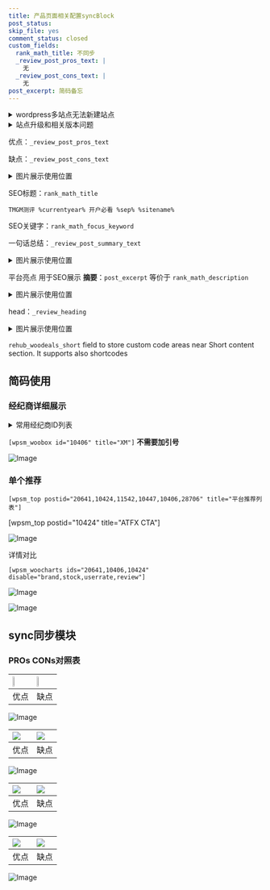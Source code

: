 ```yaml
---
title: 产品页面相关配置syncBlock
post_status: 
skip_file: yes
comment_status: closed
custom_fields:
  rank_math_title: 不同步
  _review_post_pros_text: |
    无
  _review_post_cons_text: |
    无
post_excerpt: 简码备忘
---
```

<details><summary>wordpress多站点无法新建站点</summary>

<li>和报错需要清理cookies一样的原因</li>
<li>wp-config.php里面<code>define( 'SUBDOMAIN_INSTALL', false );//子域名安装</code></li>
<li>新建子站点是用<code>define( 'SUBDOMAIN_INSTALL', true);//子域名安装</code> 完成以后，改成<code>false</code></li>
</details>

<details><summary>站点升级和相关版本问题</summary>

<p>wordpress：5.9.9
woocommerce：7.5.1
出现问题的地方：主题选项里面>><strong>Product layout >>compact style</strong></p>
<p>如何出现没有用过的字段 导致无法保存。先导出配置 然后进行修改，后面再次恢复即可。</p>
<p>出现部分字段无法显示时，需要返回默认布局后，对产品进行保存就好了。</p>
<p></p>
</details>

优点：`_review_post_pros_text`

缺点：`_review_post_cons_text`

<details><summary>图片展示使用位置</summary>

<img src="https://prod-files-secure.s3.us-west-2.amazonaws.com/39ed1227-6d7d-4570-be36-9ccd4a2c4241/f51d3d83-55d4-4bdf-9604-f37ec77ab556/Untitled.png?X-Amz-Algorithm=AWS4-HMAC-SHA256&X-Amz-Content-Sha256=UNSIGNED-PAYLOAD&X-Amz-Credential=ASIAZI2LB4664GW4HQKH%2F20250222%2Fus-west-2%2Fs3%2Faws4_request&X-Amz-Date=20250222T105521Z&X-Amz-Expires=3600&X-Amz-Security-Token=IQoJb3JpZ2luX2VjEL7%2F%2F%2F%2F%2F%2F%2F%2F%2F%2FwEaCXVzLXdlc3QtMiJIMEYCIQCRvAJKiH8fGIIQ3nNJVDeMYT5hh1w9Hwl1EmXcjtnWuQIhAKqActkJGl86%2BFGx5xbdhtwPCL6TcIiYxap%2FIhrkFu3eKogECOf%2F%2F%2F%2F%2F%2F%2F%2F%2F%2FwEQABoMNjM3NDIzMTgzODA1Igz3%2F%2Bi4Q29kTZ%2F3geMq3ANEGPQvuFeS6%2Fku7f5TSFyzR7gZugtFAgmP6Lh7jbQPxn2nDCj1VriMjxUh3tlhN9CKgn7hUVeoaIj2Wn4F75A6da%2FwoAx242g%2FSEHvoGQAJlbt1%2BjqtJqeQ5wh8PsmXphwch8TCBpJ9awBT2VBAjqC7DAP3ewTA4eI9tKPtbzHKPMVg3OJmiBkifleU7EfLZytF1XCu3gJCaL%2B7Kj6zo6syNCuG7jgAgD6bfOAvlNc6GuViLZDd2uRWjPOLwuR%2FAr%2B%2FOJmMvx%2FCco3MEWeVKdlwmpNgtpVXfrvyQX4d5xlbWeQuYW4aAE256Nrze6imADcDGuWPmki7SUjDGbzVKbYi1W1u6gY%2FLv0EENibk6KAM4ML5w65dqdynQK6rh8vELB76lh2fkOly2jD1HdLXewPQKADxzFGxXKrBU%2BRYIped%2F0LbZCXwTa9veM%2BAkEUf8dIClx%2Fl3uPo771KhnnwsExlQbdBofIQ1RY3GGFFQGx804D3FcklS6HYcyrOmKqLuT63rdqCcX8auniEjB7q2R3%2Bs9hc1jyov8Sq%2B5N1sPrI8xnkk7M4CJMpkAmxePae8K1oBJj1LmfCBSXS%2FLIZ2wNRWAVeY0CDrtZAcRoLWZW%2F%2FI9yWg7464YpHmxjDuxuW9BjqkAQJiCWtdecQUHMnp3Yp7iv9VhvSYEYyB%2BIu0H5gBcvsR1xH1BtXf%2F5VojC8M%2FVAkJIunJqrhimkrHk5mILhh0j3VY8pXQsQ7zs26H%2Fb%2FZr%2BqK5m4ZXKiEqbrytn5IizXtNT4m9aTeYwWrXGR7YlLecBBKTBV7X45uIRCcgjIxdwcHIAW9JBq%2FLxTb7%2FsRbs5nq8sCljoSuageiR90ovZsu0fUc8P&X-Amz-Signature=f391d9e3c5eacc24f6f45bb8e26b86339edec2412110adab1919ada4b0b05bb7&X-Amz-SignedHeaders=host&x-id=GetObject" alt="Image">
</details>

SEO标题：`rank_math_title`

`TMGM测评 %currentyear% 开户必看 %sep% %sitename%`

SEO关键字：`rank_math_focus_keyword`

一句话总结：`_review_post_summary_text`

<details><summary>图片展示使用位置</summary>

<img src="https://prod-files-secure.s3.us-west-2.amazonaws.com/39ed1227-6d7d-4570-be36-9ccd4a2c4241/4b96a922-296c-4f4e-8630-d1c870cbce01/Untitled.png?X-Amz-Algorithm=AWS4-HMAC-SHA256&X-Amz-Content-Sha256=UNSIGNED-PAYLOAD&X-Amz-Credential=ASIAZI2LB466VGZWW2PS%2F20250222%2Fus-west-2%2Fs3%2Faws4_request&X-Amz-Date=20250222T105521Z&X-Amz-Expires=3600&X-Amz-Security-Token=IQoJb3JpZ2luX2VjEL7%2F%2F%2F%2F%2F%2F%2F%2F%2F%2FwEaCXVzLXdlc3QtMiJHMEUCIQCP5wc4RSWAsSLbz2A6lsyhkeIfXgashgi%2BQ5vQY1FujgIgca5Y3NNWKfzQ8wANokFtmfM9A5Pta1n8xnZiyhR6I3MqiAQI5%2F%2F%2F%2F%2F%2F%2F%2F%2F%2F%2FARAAGgw2Mzc0MjMxODM4MDUiDDgkSoGHBbtNZKWc5ircA1kBXcnp4fMTeHgi%2F93eW%2Fhsgi8bUT4RUIYM%2BUe2tEDJz5Ez9w1pQyHUtsFkAdD7W3fnt1oYtnIyPihVUk1l%2BmopNLyooh8rH9wyFJrWhv9CU5vBz1Dpgfne6hUspI7fEaakmOKg5cZ%2FrAVEeBlk73HU%2FHF0FWI5dPDF5T81%2BMBKd%2BTiuSvBssPD%2FGyfFbqLTy2mLL5%2BjUA8%2BFGXmJohiVX9GtqPIW4HOtbM%2BoMYAQmAwdV8LzqxweeaHjpAsctv%2BWCiIcGKup6krgZIZkO757D86cEwVxGVT1hj77k%2FgUTMweCRlF71VTObwebYADW4RfdsCOzdPRiBIrDuoLoM2Y%2BaUbtv7fC6Taja9%2FXfKRv3iIgKDeDm9nBI4SilcPEDfVqOPytiCzLr05QeEUKiiDz3xwiArU0yvh1Pr8VWMCmEIxPgGSmIWL245m36TC6Zuov1i3%2B%2FJG%2BWy6zis8vCtYvI9lcmvw%2FPmPsdMOmCkvIJIVgkNbGFYCi1WzCg7ySBDNz8ZUHtN0aU58If7sF%2Ff%2BBLaHrnI7Iv28oDsnisuj6RUL0h3AWmjLxLLBvI9hOhH%2BEqClqFmi1nj1Fq2U52xkedZZFynaQxsTlO544MPsOu3KmzgKJ%2Fu5F97xN%2FMNXG5b0GOqUBJJ73h%2Fq1gXkGj3uuP2z5FTq68MENXMrM5ez4KbsHal%2FJZ%2Fiovp%2FhWsbZCGlCPRjsn6GmnNd05u4d2Yvr09Z%2Bhxgl5xOivUdn8%2FbMhdEgXCFGYaaRJY3xpZt1eCRDwkCBuR8MPkud%2FWB2YF%2F%2FEbBFjpbS8mmptPL%2FOdsXBJdTrI9rdUVx7gBka62BGe1JNG6bta8v5H4B3D7oJ5zZ7gQEeY2GHbKv&X-Amz-Signature=5054161402d3fbb5d46dde85e394137b673ba944a3f773fb89ae711f41c76ed1&X-Amz-SignedHeaders=host&x-id=GetObject" alt="Image">
</details>

平台亮点 用于SEO展示 **摘要**：`post_excerpt`  等价于 `rank_math_description`

<details><summary>图片展示使用位置</summary>

<img src="https://prod-files-secure.s3.us-west-2.amazonaws.com/39ed1227-6d7d-4570-be36-9ccd4a2c4241/1ee11f63-b60a-4dfe-a7a7-d58ff23b5d88/Untitled.png?X-Amz-Algorithm=AWS4-HMAC-SHA256&X-Amz-Content-Sha256=UNSIGNED-PAYLOAD&X-Amz-Credential=ASIAZI2LB466TQPJBPZU%2F20250222%2Fus-west-2%2Fs3%2Faws4_request&X-Amz-Date=20250222T105521Z&X-Amz-Expires=3600&X-Amz-Security-Token=IQoJb3JpZ2luX2VjEL7%2F%2F%2F%2F%2F%2F%2F%2F%2F%2FwEaCXVzLXdlc3QtMiJGMEQCIDMjoHh3m41BxR1S0lbVchSAwknbtJoO6SWv%2FH7lJ4ycAiBgrruTVbH0jNri2rcOeyz%2Ba3FW0aEnTtMBqoPis3YIoyqIBAjn%2F%2F%2F%2F%2F%2F%2F%2F%2F%2F8BEAAaDDYzNzQyMzE4MzgwNSIM6hwYyzocdrZaGzy%2FKtwDRi2jdrf2C%2FPSBdrw7Zikjg64N4jkqdVEysDVQAvtHDcQGMrspel329IBmrMCWfgU6iemN2T3PBfUDQfGqAl31I%2FcTKKuWLmomtOQ%2B%2FWPSAoRD%2BUpFGREuCcIOyCVWpuXdK81JHx3OGZlNqhAdZDBS2E7FNUIFVL4ObCt9TjBOIKDJm2mCNb0zJQxXthfYYK7qp%2BMFG0d2fA2%2Br%2F3DBbcxyqXdKE%2B6mnJHbFR9BKIHXYprvfs9MYZDb%2BCWdWQ8X1s%2B5lXvSEKfqgmM3JNomZJoFscltGJH2dH7X5%2B%2Fi2YX%2Bc8dEDXNEFtE9%2FpdjYkgXww6S1F9JrzGBdt7i6iQMCwwFhUpczS3SL8h3lvqwK4KTr%2FdH1PC8bkgUt6RDzE4mAV41sWygvwaXdJKtX1Q4zA%2BIvF5M33%2FakM7%2BlPiyeb3Xnn1xZ%2BY%2FHMGUnCesKX3VwD8d1gTmpXxyh7H%2FsVvRejmKVdizGXsNAjNpcVLU6PIlGpCuG9YwCV7sITlXH0DtR%2F%2Fgk3n1J9mllTdfh2KcuNxJcbm3hpYTiGBytRcMFxHXCjt%2FfagWkWj4NxJ1UBrPZkiWiYiXwRN4f4W%2FzCtG7%2BZB1uhKdKkwyI3%2FmLUyeiDU7R8eSZrRh3qucpk5Ywt8blvQY6pgF9zfTalehAeOPVc%2BsiZNmVsslyYikBWrv0tmgTDIcprr8Wa%2B1d0xfPcajBGOc8V7NyTI%2F1JjY86JGJs31ZmUmlyMtvB77BuAedit5850js%2FLesXbFlwVCsJX1CpwCXGeO6yXV7WHxu4tofXxNqRMjouhYV5wMRfIJQYEbY4yGKiNVjIhbzhcNL7qDZLCMiDmCJAgIlXTOHpTgP0OBVfl6Ryxx22MY9&X-Amz-Signature=e1e72fc1cb03777001e94aa3e21b7af75265edb93461e14ec039203ed24994b4&X-Amz-SignedHeaders=host&x-id=GetObject" alt="Image">
<img src="https://prod-files-secure.s3.us-west-2.amazonaws.com/39ed1227-6d7d-4570-be36-9ccd4a2c4241/ad4118b5-78d8-4fbe-801e-3b29b5d99c01/Untitled.png?X-Amz-Algorithm=AWS4-HMAC-SHA256&X-Amz-Content-Sha256=UNSIGNED-PAYLOAD&X-Amz-Credential=ASIAZI2LB466TQPJBPZU%2F20250222%2Fus-west-2%2Fs3%2Faws4_request&X-Amz-Date=20250222T105521Z&X-Amz-Expires=3600&X-Amz-Security-Token=IQoJb3JpZ2luX2VjEL7%2F%2F%2F%2F%2F%2F%2F%2F%2F%2FwEaCXVzLXdlc3QtMiJGMEQCIDMjoHh3m41BxR1S0lbVchSAwknbtJoO6SWv%2FH7lJ4ycAiBgrruTVbH0jNri2rcOeyz%2Ba3FW0aEnTtMBqoPis3YIoyqIBAjn%2F%2F%2F%2F%2F%2F%2F%2F%2F%2F8BEAAaDDYzNzQyMzE4MzgwNSIM6hwYyzocdrZaGzy%2FKtwDRi2jdrf2C%2FPSBdrw7Zikjg64N4jkqdVEysDVQAvtHDcQGMrspel329IBmrMCWfgU6iemN2T3PBfUDQfGqAl31I%2FcTKKuWLmomtOQ%2B%2FWPSAoRD%2BUpFGREuCcIOyCVWpuXdK81JHx3OGZlNqhAdZDBS2E7FNUIFVL4ObCt9TjBOIKDJm2mCNb0zJQxXthfYYK7qp%2BMFG0d2fA2%2Br%2F3DBbcxyqXdKE%2B6mnJHbFR9BKIHXYprvfs9MYZDb%2BCWdWQ8X1s%2B5lXvSEKfqgmM3JNomZJoFscltGJH2dH7X5%2B%2Fi2YX%2Bc8dEDXNEFtE9%2FpdjYkgXww6S1F9JrzGBdt7i6iQMCwwFhUpczS3SL8h3lvqwK4KTr%2FdH1PC8bkgUt6RDzE4mAV41sWygvwaXdJKtX1Q4zA%2BIvF5M33%2FakM7%2BlPiyeb3Xnn1xZ%2BY%2FHMGUnCesKX3VwD8d1gTmpXxyh7H%2FsVvRejmKVdizGXsNAjNpcVLU6PIlGpCuG9YwCV7sITlXH0DtR%2F%2Fgk3n1J9mllTdfh2KcuNxJcbm3hpYTiGBytRcMFxHXCjt%2FfagWkWj4NxJ1UBrPZkiWiYiXwRN4f4W%2FzCtG7%2BZB1uhKdKkwyI3%2FmLUyeiDU7R8eSZrRh3qucpk5Ywt8blvQY6pgF9zfTalehAeOPVc%2BsiZNmVsslyYikBWrv0tmgTDIcprr8Wa%2B1d0xfPcajBGOc8V7NyTI%2F1JjY86JGJs31ZmUmlyMtvB77BuAedit5850js%2FLesXbFlwVCsJX1CpwCXGeO6yXV7WHxu4tofXxNqRMjouhYV5wMRfIJQYEbY4yGKiNVjIhbzhcNL7qDZLCMiDmCJAgIlXTOHpTgP0OBVfl6Ryxx22MY9&X-Amz-Signature=74276650f1722c941fc3ec95008bde051be815d386061ca4585bec3fe9235bb7&X-Amz-SignedHeaders=host&x-id=GetObject" alt="Image">
<img src="https://prod-files-secure.s3.us-west-2.amazonaws.com/39ed1227-6d7d-4570-be36-9ccd4a2c4241/a38cf7c9-a79c-4b64-9e94-13589fe0758b/Untitled.png?X-Amz-Algorithm=AWS4-HMAC-SHA256&X-Amz-Content-Sha256=UNSIGNED-PAYLOAD&X-Amz-Credential=ASIAZI2LB466TQPJBPZU%2F20250222%2Fus-west-2%2Fs3%2Faws4_request&X-Amz-Date=20250222T105522Z&X-Amz-Expires=3600&X-Amz-Security-Token=IQoJb3JpZ2luX2VjEL7%2F%2F%2F%2F%2F%2F%2F%2F%2F%2FwEaCXVzLXdlc3QtMiJGMEQCIDMjoHh3m41BxR1S0lbVchSAwknbtJoO6SWv%2FH7lJ4ycAiBgrruTVbH0jNri2rcOeyz%2Ba3FW0aEnTtMBqoPis3YIoyqIBAjn%2F%2F%2F%2F%2F%2F%2F%2F%2F%2F8BEAAaDDYzNzQyMzE4MzgwNSIM6hwYyzocdrZaGzy%2FKtwDRi2jdrf2C%2FPSBdrw7Zikjg64N4jkqdVEysDVQAvtHDcQGMrspel329IBmrMCWfgU6iemN2T3PBfUDQfGqAl31I%2FcTKKuWLmomtOQ%2B%2FWPSAoRD%2BUpFGREuCcIOyCVWpuXdK81JHx3OGZlNqhAdZDBS2E7FNUIFVL4ObCt9TjBOIKDJm2mCNb0zJQxXthfYYK7qp%2BMFG0d2fA2%2Br%2F3DBbcxyqXdKE%2B6mnJHbFR9BKIHXYprvfs9MYZDb%2BCWdWQ8X1s%2B5lXvSEKfqgmM3JNomZJoFscltGJH2dH7X5%2B%2Fi2YX%2Bc8dEDXNEFtE9%2FpdjYkgXww6S1F9JrzGBdt7i6iQMCwwFhUpczS3SL8h3lvqwK4KTr%2FdH1PC8bkgUt6RDzE4mAV41sWygvwaXdJKtX1Q4zA%2BIvF5M33%2FakM7%2BlPiyeb3Xnn1xZ%2BY%2FHMGUnCesKX3VwD8d1gTmpXxyh7H%2FsVvRejmKVdizGXsNAjNpcVLU6PIlGpCuG9YwCV7sITlXH0DtR%2F%2Fgk3n1J9mllTdfh2KcuNxJcbm3hpYTiGBytRcMFxHXCjt%2FfagWkWj4NxJ1UBrPZkiWiYiXwRN4f4W%2FzCtG7%2BZB1uhKdKkwyI3%2FmLUyeiDU7R8eSZrRh3qucpk5Ywt8blvQY6pgF9zfTalehAeOPVc%2BsiZNmVsslyYikBWrv0tmgTDIcprr8Wa%2B1d0xfPcajBGOc8V7NyTI%2F1JjY86JGJs31ZmUmlyMtvB77BuAedit5850js%2FLesXbFlwVCsJX1CpwCXGeO6yXV7WHxu4tofXxNqRMjouhYV5wMRfIJQYEbY4yGKiNVjIhbzhcNL7qDZLCMiDmCJAgIlXTOHpTgP0OBVfl6Ryxx22MY9&X-Amz-Signature=a7a2e5df2e8cf0865fe6b688cd014f5394ba4cbf84b3ae2600f55b98b8ae20de&X-Amz-SignedHeaders=host&x-id=GetObject" alt="Image">
<img src="https://prod-files-secure.s3.us-west-2.amazonaws.com/39ed1227-6d7d-4570-be36-9ccd4a2c4241/7da6fc1e-d2ac-42ae-8c75-cb5749aa18f6/Untitled.png?X-Amz-Algorithm=AWS4-HMAC-SHA256&X-Amz-Content-Sha256=UNSIGNED-PAYLOAD&X-Amz-Credential=ASIAZI2LB466TQPJBPZU%2F20250222%2Fus-west-2%2Fs3%2Faws4_request&X-Amz-Date=20250222T105522Z&X-Amz-Expires=3600&X-Amz-Security-Token=IQoJb3JpZ2luX2VjEL7%2F%2F%2F%2F%2F%2F%2F%2F%2F%2FwEaCXVzLXdlc3QtMiJGMEQCIDMjoHh3m41BxR1S0lbVchSAwknbtJoO6SWv%2FH7lJ4ycAiBgrruTVbH0jNri2rcOeyz%2Ba3FW0aEnTtMBqoPis3YIoyqIBAjn%2F%2F%2F%2F%2F%2F%2F%2F%2F%2F8BEAAaDDYzNzQyMzE4MzgwNSIM6hwYyzocdrZaGzy%2FKtwDRi2jdrf2C%2FPSBdrw7Zikjg64N4jkqdVEysDVQAvtHDcQGMrspel329IBmrMCWfgU6iemN2T3PBfUDQfGqAl31I%2FcTKKuWLmomtOQ%2B%2FWPSAoRD%2BUpFGREuCcIOyCVWpuXdK81JHx3OGZlNqhAdZDBS2E7FNUIFVL4ObCt9TjBOIKDJm2mCNb0zJQxXthfYYK7qp%2BMFG0d2fA2%2Br%2F3DBbcxyqXdKE%2B6mnJHbFR9BKIHXYprvfs9MYZDb%2BCWdWQ8X1s%2B5lXvSEKfqgmM3JNomZJoFscltGJH2dH7X5%2B%2Fi2YX%2Bc8dEDXNEFtE9%2FpdjYkgXww6S1F9JrzGBdt7i6iQMCwwFhUpczS3SL8h3lvqwK4KTr%2FdH1PC8bkgUt6RDzE4mAV41sWygvwaXdJKtX1Q4zA%2BIvF5M33%2FakM7%2BlPiyeb3Xnn1xZ%2BY%2FHMGUnCesKX3VwD8d1gTmpXxyh7H%2FsVvRejmKVdizGXsNAjNpcVLU6PIlGpCuG9YwCV7sITlXH0DtR%2F%2Fgk3n1J9mllTdfh2KcuNxJcbm3hpYTiGBytRcMFxHXCjt%2FfagWkWj4NxJ1UBrPZkiWiYiXwRN4f4W%2FzCtG7%2BZB1uhKdKkwyI3%2FmLUyeiDU7R8eSZrRh3qucpk5Ywt8blvQY6pgF9zfTalehAeOPVc%2BsiZNmVsslyYikBWrv0tmgTDIcprr8Wa%2B1d0xfPcajBGOc8V7NyTI%2F1JjY86JGJs31ZmUmlyMtvB77BuAedit5850js%2FLesXbFlwVCsJX1CpwCXGeO6yXV7WHxu4tofXxNqRMjouhYV5wMRfIJQYEbY4yGKiNVjIhbzhcNL7qDZLCMiDmCJAgIlXTOHpTgP0OBVfl6Ryxx22MY9&X-Amz-Signature=35343849fc0a0aab1a21988186d56705f367772aea18e8b29cea01bca919cdb7&X-Amz-SignedHeaders=host&x-id=GetObject" alt="Image">
<img src="https://prod-files-secure.s3.us-west-2.amazonaws.com/39ed1227-6d7d-4570-be36-9ccd4a2c4241/7e97f40a-eaee-47f5-b2f9-475f96808fa7/Untitled.png?X-Amz-Algorithm=AWS4-HMAC-SHA256&X-Amz-Content-Sha256=UNSIGNED-PAYLOAD&X-Amz-Credential=ASIAZI2LB466TQPJBPZU%2F20250222%2Fus-west-2%2Fs3%2Faws4_request&X-Amz-Date=20250222T105522Z&X-Amz-Expires=3600&X-Amz-Security-Token=IQoJb3JpZ2luX2VjEL7%2F%2F%2F%2F%2F%2F%2F%2F%2F%2FwEaCXVzLXdlc3QtMiJGMEQCIDMjoHh3m41BxR1S0lbVchSAwknbtJoO6SWv%2FH7lJ4ycAiBgrruTVbH0jNri2rcOeyz%2Ba3FW0aEnTtMBqoPis3YIoyqIBAjn%2F%2F%2F%2F%2F%2F%2F%2F%2F%2F8BEAAaDDYzNzQyMzE4MzgwNSIM6hwYyzocdrZaGzy%2FKtwDRi2jdrf2C%2FPSBdrw7Zikjg64N4jkqdVEysDVQAvtHDcQGMrspel329IBmrMCWfgU6iemN2T3PBfUDQfGqAl31I%2FcTKKuWLmomtOQ%2B%2FWPSAoRD%2BUpFGREuCcIOyCVWpuXdK81JHx3OGZlNqhAdZDBS2E7FNUIFVL4ObCt9TjBOIKDJm2mCNb0zJQxXthfYYK7qp%2BMFG0d2fA2%2Br%2F3DBbcxyqXdKE%2B6mnJHbFR9BKIHXYprvfs9MYZDb%2BCWdWQ8X1s%2B5lXvSEKfqgmM3JNomZJoFscltGJH2dH7X5%2B%2Fi2YX%2Bc8dEDXNEFtE9%2FpdjYkgXww6S1F9JrzGBdt7i6iQMCwwFhUpczS3SL8h3lvqwK4KTr%2FdH1PC8bkgUt6RDzE4mAV41sWygvwaXdJKtX1Q4zA%2BIvF5M33%2FakM7%2BlPiyeb3Xnn1xZ%2BY%2FHMGUnCesKX3VwD8d1gTmpXxyh7H%2FsVvRejmKVdizGXsNAjNpcVLU6PIlGpCuG9YwCV7sITlXH0DtR%2F%2Fgk3n1J9mllTdfh2KcuNxJcbm3hpYTiGBytRcMFxHXCjt%2FfagWkWj4NxJ1UBrPZkiWiYiXwRN4f4W%2FzCtG7%2BZB1uhKdKkwyI3%2FmLUyeiDU7R8eSZrRh3qucpk5Ywt8blvQY6pgF9zfTalehAeOPVc%2BsiZNmVsslyYikBWrv0tmgTDIcprr8Wa%2B1d0xfPcajBGOc8V7NyTI%2F1JjY86JGJs31ZmUmlyMtvB77BuAedit5850js%2FLesXbFlwVCsJX1CpwCXGeO6yXV7WHxu4tofXxNqRMjouhYV5wMRfIJQYEbY4yGKiNVjIhbzhcNL7qDZLCMiDmCJAgIlXTOHpTgP0OBVfl6Ryxx22MY9&X-Amz-Signature=4a75bac0dd0673476fcc1857ff99042f10175baf9c4d252729eafcff1315e08a&X-Amz-SignedHeaders=host&x-id=GetObject" alt="Image">
</details>

head：`_review_heading`

<details><summary>图片展示使用位置</summary>

<img src="https://prod-files-secure.s3.us-west-2.amazonaws.com/39ed1227-6d7d-4570-be36-9ccd4a2c4241/3a4650ad-9887-415c-889a-edd51fa54f27/Untitled.png?X-Amz-Algorithm=AWS4-HMAC-SHA256&X-Amz-Content-Sha256=UNSIGNED-PAYLOAD&X-Amz-Credential=ASIAZI2LB4665EJ2BRG5%2F20250222%2Fus-west-2%2Fs3%2Faws4_request&X-Amz-Date=20250222T105522Z&X-Amz-Expires=3600&X-Amz-Security-Token=IQoJb3JpZ2luX2VjEL7%2F%2F%2F%2F%2F%2F%2F%2F%2F%2FwEaCXVzLXdlc3QtMiJIMEYCIQDu4WTkVn%2FBUMopd9vDCwexsruSSdQ8Pj6QZjYPg%2BwAmgIhALXReRswNEYRnelzhwVGdhIapmkiduL0jWVfjZvAtKAaKogECOf%2F%2F%2F%2F%2F%2F%2F%2F%2F%2FwEQABoMNjM3NDIzMTgzODA1IgxPvhRvF6o9UsZh8Fwq3APNZ6e4gScfKWzaFPOFuLrEf1IQDNALRaQJrLZ0AtYSIKZ%2F7AcLItoaXD9TVLaTQFfFt%2FRFFoF8t3trClT2HdX0KAzD0%2BSZwTK0gFE3%2FnFZS0FMqHST%2BzsQKxV4Pz44PMAYM4y5mSxi7WT3pO9g1LDzvtya3T1T4VHO%2Fgk6n3P%2FGH5pquJWlO1f1KQuoVqMPMo%2BEmZctmP4%2B0bQnbS5n674PbAK05k%2FSl2lwHmGhPpyTw4C5u%2FAVAZHma6OWgB%2FQ%2B0vYQ%2BvHLeYJVXjvjLNDOxkb%2FERooGbRrNwa5k2s3Cg8OG1PsDLjJwNLaioGUJm76JGis7AFJPyL36ByLrg3y%2Bm9I2s4ro8HmXbo8pIJPGPC1bYlSpe5kqMIuRX8EfHfblDIHyrQmPFlDGM9dJlgMKt4ibTVmqV5v4FuzW3wCsCSwKxPH4Y4xwScyWfBEjqNAEz7inN2xXacobDFJDhFQSm5XEuhuF5lFN%2B%2FgUETV%2BCXnHiFFrdaDn7fHmCMplpwmUaaKhCCwAeQ5bxfECz7aqI74fI2xlATnhR9wwkIkPq3sL7K%2Ft9U3DnmnQjVrVzSCB4Ne6T2DfxU5ng99iw6x%2BT8Tn2ubltsTJWv9ZAQOUDVFNgpm%2BHpcWR6kQI9zCGxuW9BjqkAXGnlUXpsg9Fo1Ep9L34gCJllsI%2FvTcn1nDGz35LV3lXg7g%2FcUGP6RNuTMtB28Sz3azyTVrgcEpRS15XpLl9jm4EtGhr8BvTjsonp6kxibjElVaFw6P4%2Bn6GbO8gPVpMIPGbBXBYj8Ke6uNJjio298t920SVcAF2d9nrI9VQCPwCjMnQzjmqqA3ROn6Amt1q134l5Vs0xzXpeA09rd5zS6K8CSgC&X-Amz-Signature=9091afce435996fb7d880811730bf39411c21103175f24b399bc134054f169a9&X-Amz-SignedHeaders=host&x-id=GetObject" alt="Image">
</details>

`rehub_woodeals_short`	field to store custom code areas near Short content section. It supports also shortcodes



## 简码使用

### 经纪商详细展示

<details><summary>常用经纪商ID列表</summary>

<pre><code class="php">嘉盛 ===> 20641  [wpsm_woobox id="20641" title="嘉盛"]
易信easymarkets ===> 11542  [wpsm_woobox id="11542" title="易信easymarkets"]
ATFX外汇 ===> 10424  [wpsm_woobox id="10424" title="ATFX"]
XM ===> 10406  [wpsm_woobox id="10406" title="XM"]
TMGM ===> 29622  [wpsm_woobox id="29622" title="TMGM"]
HYCM ===> 10447  [wpsm_woobox id="10447" title="HYCM"]
fpmarkets澳福外汇 ===> 20639  [wpsm_woobox id="20639" title="fpmarkets澳福外汇"]</code></pre>
</details>

`[wpsm_woobox id="10406" title="XM"]` **不需要加引号**

![Image](https://prod-files-secure.s3.us-west-2.amazonaws.com/39ed1227-6d7d-4570-be36-9ccd4a2c4241/4f898f9d-0fa7-4e43-acd3-ac6bc7be575a/Untitled.png?X-Amz-Algorithm=AWS4-HMAC-SHA256&X-Amz-Content-Sha256=UNSIGNED-PAYLOAD&X-Amz-Credential=ASIAZI2LB46622DDSPXA%2F20250222%2Fus-west-2%2Fs3%2Faws4_request&X-Amz-Date=20250222T105518Z&X-Amz-Expires=3600&X-Amz-Security-Token=IQoJb3JpZ2luX2VjEL7%2F%2F%2F%2F%2F%2F%2F%2F%2F%2FwEaCXVzLXdlc3QtMiJHMEUCIQDOTF6dhN5jV3%2FWGSGkc05PYtfazXTN83HqkGctMek3rAIgSBEXlRCUdHRoI1R7%2BLFLYFEDfvTarwfrJoNp9NMtPk8qiAQI5%2F%2F%2F%2F%2F%2F%2F%2F%2F%2F%2FARAAGgw2Mzc0MjMxODM4MDUiDN81Dll8eFuCqHOXwCrcA8lUGZbCkyzwyDNpbJnviooAYAyD0Zz37VnVlMJluXkfvhwVpR7ZH%2FcVgIUY8ZUZzECdcj0vck40pZytpN5Zk5t2Ab5Mmib8qlkc8i8YDUT7oOer5wm2FExM2bpf9%2BJMMOadck3lc2BpbMpLNc7KPA2j8EsYVstW0TPCD4nobFctkutqRZY%2FhAlY9fixYKuXWBDhA%2BviNPcVsP1YJv%2BO8RBcBA1YOkzOIqwOPkPKTxTimPD5C0kT6mBm6EsLBy%2BV54Rc7uB0J29rNR3PrSaGJvUT1zjAHLCKSZZgtC0aR72xpjUoiXO9JPn17gQ3HAKAB%2BbEc%2FxUvUELhbzUIRZJqBhFdXKglaEiBivwsi8ROcxT31KEVFhotnVoVcVX6h%2Bu8N61IO2FApQ0I%2FB%2BJLwvI1n0bf88tPxq6LvB8tQqd09Cw1Hrbbd0weWegzmMPiBsJIupB%2FO5BC7qxFKpIR1heine5DuOo4jNIJc2BnuyCVpNCneYu%2FpJQr1mCWHNQlR3jVtn55047kefAHaSbQdVFGnvb0W2LOBzvQa7UMEREJ9A3R%2BvNfgrP9YKL00obmQU8VjVB88ryzmC9BQaU%2Fp%2FeMdtkYkjxKdLiKSD8Gsl9auww%2B83fIemdLZnZe4gMKPG5b0GOqUBLF5AahrBwtsdFfUv0h4hYIXfqRHMdoCTxsD2ilmi6BB9TgRTMDR3xwj3QUC5TmUi%2FSpxd0jQ1fPOzGceV%2BuMg9QxFiwv3niOLNwK8cao2skyBilDrfA0e9oup4jYLmwvto4CRR2igYhU9z%2Bh8IRUu6KDm96D7E4T56xk5JDEzAsuZI7RQ1GJAHRu7PmUDQ43NMsIP%2Bub0NuQgzYom86Q%2BrYh8f35&X-Amz-Signature=c8712c8c16239de0a40fc57451f76849e8f2048f848ffe4e31c309682c759c79&X-Amz-SignedHeaders=host&x-id=GetObject)

### 单个推荐
`[wpsm_top postid="20641,10424,11542,10447,10406,28706" title="平台推荐列表"]`

[wpsm_top postid="10424" title="ATFX CTA"]

![Image](https://prod-files-secure.s3.us-west-2.amazonaws.com/39ed1227-6d7d-4570-be36-9ccd4a2c4241/5ac620dc-51a8-48b6-b55d-91f47299193c/Untitled.png?X-Amz-Algorithm=AWS4-HMAC-SHA256&X-Amz-Content-Sha256=UNSIGNED-PAYLOAD&X-Amz-Credential=ASIAZI2LB46622DDSPXA%2F20250222%2Fus-west-2%2Fs3%2Faws4_request&X-Amz-Date=20250222T105518Z&X-Amz-Expires=3600&X-Amz-Security-Token=IQoJb3JpZ2luX2VjEL7%2F%2F%2F%2F%2F%2F%2F%2F%2F%2FwEaCXVzLXdlc3QtMiJHMEUCIQDOTF6dhN5jV3%2FWGSGkc05PYtfazXTN83HqkGctMek3rAIgSBEXlRCUdHRoI1R7%2BLFLYFEDfvTarwfrJoNp9NMtPk8qiAQI5%2F%2F%2F%2F%2F%2F%2F%2F%2F%2F%2FARAAGgw2Mzc0MjMxODM4MDUiDN81Dll8eFuCqHOXwCrcA8lUGZbCkyzwyDNpbJnviooAYAyD0Zz37VnVlMJluXkfvhwVpR7ZH%2FcVgIUY8ZUZzECdcj0vck40pZytpN5Zk5t2Ab5Mmib8qlkc8i8YDUT7oOer5wm2FExM2bpf9%2BJMMOadck3lc2BpbMpLNc7KPA2j8EsYVstW0TPCD4nobFctkutqRZY%2FhAlY9fixYKuXWBDhA%2BviNPcVsP1YJv%2BO8RBcBA1YOkzOIqwOPkPKTxTimPD5C0kT6mBm6EsLBy%2BV54Rc7uB0J29rNR3PrSaGJvUT1zjAHLCKSZZgtC0aR72xpjUoiXO9JPn17gQ3HAKAB%2BbEc%2FxUvUELhbzUIRZJqBhFdXKglaEiBivwsi8ROcxT31KEVFhotnVoVcVX6h%2Bu8N61IO2FApQ0I%2FB%2BJLwvI1n0bf88tPxq6LvB8tQqd09Cw1Hrbbd0weWegzmMPiBsJIupB%2FO5BC7qxFKpIR1heine5DuOo4jNIJc2BnuyCVpNCneYu%2FpJQr1mCWHNQlR3jVtn55047kefAHaSbQdVFGnvb0W2LOBzvQa7UMEREJ9A3R%2BvNfgrP9YKL00obmQU8VjVB88ryzmC9BQaU%2Fp%2FeMdtkYkjxKdLiKSD8Gsl9auww%2B83fIemdLZnZe4gMKPG5b0GOqUBLF5AahrBwtsdFfUv0h4hYIXfqRHMdoCTxsD2ilmi6BB9TgRTMDR3xwj3QUC5TmUi%2FSpxd0jQ1fPOzGceV%2BuMg9QxFiwv3niOLNwK8cao2skyBilDrfA0e9oup4jYLmwvto4CRR2igYhU9z%2Bh8IRUu6KDm96D7E4T56xk5JDEzAsuZI7RQ1GJAHRu7PmUDQ43NMsIP%2Bub0NuQgzYom86Q%2BrYh8f35&X-Amz-Signature=a26869f46518942194cb652a6af43600c44f2f3e1da7e604934213be22a286e1&X-Amz-SignedHeaders=host&x-id=GetObject)

详情对比

`[wpsm_woocharts ids="20641,10406,10424" disable="brand,stock,userrate,review"]`

![Image](https://prod-files-secure.s3.us-west-2.amazonaws.com/39ed1227-6d7d-4570-be36-9ccd4a2c4241/bf3ba45f-b9f3-4295-8aef-b4a495fd25f4/Untitled.png?X-Amz-Algorithm=AWS4-HMAC-SHA256&X-Amz-Content-Sha256=UNSIGNED-PAYLOAD&X-Amz-Credential=ASIAZI2LB46622DDSPXA%2F20250222%2Fus-west-2%2Fs3%2Faws4_request&X-Amz-Date=20250222T105518Z&X-Amz-Expires=3600&X-Amz-Security-Token=IQoJb3JpZ2luX2VjEL7%2F%2F%2F%2F%2F%2F%2F%2F%2F%2FwEaCXVzLXdlc3QtMiJHMEUCIQDOTF6dhN5jV3%2FWGSGkc05PYtfazXTN83HqkGctMek3rAIgSBEXlRCUdHRoI1R7%2BLFLYFEDfvTarwfrJoNp9NMtPk8qiAQI5%2F%2F%2F%2F%2F%2F%2F%2F%2F%2F%2FARAAGgw2Mzc0MjMxODM4MDUiDN81Dll8eFuCqHOXwCrcA8lUGZbCkyzwyDNpbJnviooAYAyD0Zz37VnVlMJluXkfvhwVpR7ZH%2FcVgIUY8ZUZzECdcj0vck40pZytpN5Zk5t2Ab5Mmib8qlkc8i8YDUT7oOer5wm2FExM2bpf9%2BJMMOadck3lc2BpbMpLNc7KPA2j8EsYVstW0TPCD4nobFctkutqRZY%2FhAlY9fixYKuXWBDhA%2BviNPcVsP1YJv%2BO8RBcBA1YOkzOIqwOPkPKTxTimPD5C0kT6mBm6EsLBy%2BV54Rc7uB0J29rNR3PrSaGJvUT1zjAHLCKSZZgtC0aR72xpjUoiXO9JPn17gQ3HAKAB%2BbEc%2FxUvUELhbzUIRZJqBhFdXKglaEiBivwsi8ROcxT31KEVFhotnVoVcVX6h%2Bu8N61IO2FApQ0I%2FB%2BJLwvI1n0bf88tPxq6LvB8tQqd09Cw1Hrbbd0weWegzmMPiBsJIupB%2FO5BC7qxFKpIR1heine5DuOo4jNIJc2BnuyCVpNCneYu%2FpJQr1mCWHNQlR3jVtn55047kefAHaSbQdVFGnvb0W2LOBzvQa7UMEREJ9A3R%2BvNfgrP9YKL00obmQU8VjVB88ryzmC9BQaU%2Fp%2FeMdtkYkjxKdLiKSD8Gsl9auww%2B83fIemdLZnZe4gMKPG5b0GOqUBLF5AahrBwtsdFfUv0h4hYIXfqRHMdoCTxsD2ilmi6BB9TgRTMDR3xwj3QUC5TmUi%2FSpxd0jQ1fPOzGceV%2BuMg9QxFiwv3niOLNwK8cao2skyBilDrfA0e9oup4jYLmwvto4CRR2igYhU9z%2Bh8IRUu6KDm96D7E4T56xk5JDEzAsuZI7RQ1GJAHRu7PmUDQ43NMsIP%2Bub0NuQgzYom86Q%2BrYh8f35&X-Amz-Signature=b1030dc74285010df626215d4c952c7dc5d59e07ba771df86a3f957cf79e2a3c&X-Amz-SignedHeaders=host&x-id=GetObject)

![Image](https://prod-files-secure.s3.us-west-2.amazonaws.com/39ed1227-6d7d-4570-be36-9ccd4a2c4241/30bc56ef-f383-4b48-9768-2ebc9e436ec0/Untitled.png?X-Amz-Algorithm=AWS4-HMAC-SHA256&X-Amz-Content-Sha256=UNSIGNED-PAYLOAD&X-Amz-Credential=ASIAZI2LB46622DDSPXA%2F20250222%2Fus-west-2%2Fs3%2Faws4_request&X-Amz-Date=20250222T105518Z&X-Amz-Expires=3600&X-Amz-Security-Token=IQoJb3JpZ2luX2VjEL7%2F%2F%2F%2F%2F%2F%2F%2F%2F%2FwEaCXVzLXdlc3QtMiJHMEUCIQDOTF6dhN5jV3%2FWGSGkc05PYtfazXTN83HqkGctMek3rAIgSBEXlRCUdHRoI1R7%2BLFLYFEDfvTarwfrJoNp9NMtPk8qiAQI5%2F%2F%2F%2F%2F%2F%2F%2F%2F%2F%2FARAAGgw2Mzc0MjMxODM4MDUiDN81Dll8eFuCqHOXwCrcA8lUGZbCkyzwyDNpbJnviooAYAyD0Zz37VnVlMJluXkfvhwVpR7ZH%2FcVgIUY8ZUZzECdcj0vck40pZytpN5Zk5t2Ab5Mmib8qlkc8i8YDUT7oOer5wm2FExM2bpf9%2BJMMOadck3lc2BpbMpLNc7KPA2j8EsYVstW0TPCD4nobFctkutqRZY%2FhAlY9fixYKuXWBDhA%2BviNPcVsP1YJv%2BO8RBcBA1YOkzOIqwOPkPKTxTimPD5C0kT6mBm6EsLBy%2BV54Rc7uB0J29rNR3PrSaGJvUT1zjAHLCKSZZgtC0aR72xpjUoiXO9JPn17gQ3HAKAB%2BbEc%2FxUvUELhbzUIRZJqBhFdXKglaEiBivwsi8ROcxT31KEVFhotnVoVcVX6h%2Bu8N61IO2FApQ0I%2FB%2BJLwvI1n0bf88tPxq6LvB8tQqd09Cw1Hrbbd0weWegzmMPiBsJIupB%2FO5BC7qxFKpIR1heine5DuOo4jNIJc2BnuyCVpNCneYu%2FpJQr1mCWHNQlR3jVtn55047kefAHaSbQdVFGnvb0W2LOBzvQa7UMEREJ9A3R%2BvNfgrP9YKL00obmQU8VjVB88ryzmC9BQaU%2Fp%2FeMdtkYkjxKdLiKSD8Gsl9auww%2B83fIemdLZnZe4gMKPG5b0GOqUBLF5AahrBwtsdFfUv0h4hYIXfqRHMdoCTxsD2ilmi6BB9TgRTMDR3xwj3QUC5TmUi%2FSpxd0jQ1fPOzGceV%2BuMg9QxFiwv3niOLNwK8cao2skyBilDrfA0e9oup4jYLmwvto4CRR2igYhU9z%2Bh8IRUu6KDm96D7E4T56xk5JDEzAsuZI7RQ1GJAHRu7PmUDQ43NMsIP%2Bub0NuQgzYom86Q%2BrYh8f35&X-Amz-Signature=6d93a40612d97db77b83ddb782940351226e19b940ecebefa51d5c308c960eba&X-Amz-SignedHeaders=host&x-id=GetObject)

## sync同步模块

### PROs CONs对照表

| <img src="https://cdn.ifttt.fun/gh/jarlin8/OSS@main/icons/customize/pros.svg" height="auto" width="37.3%"> | <img src="https://cdn.ifttt.fun/gh/jarlin8/OSS@main/icons/customize/cons.svg" height="auto" width="28.8%"> |
| :--- | :--- |
| 优点 | 缺点 |

![Image](https://prod-files-secure.s3.us-west-2.amazonaws.com/39ed1227-6d7d-4570-be36-9ccd4a2c4241/8742b755-dfb5-4004-9a5f-d6e561664bd8/Untitled.png?X-Amz-Algorithm=AWS4-HMAC-SHA256&X-Amz-Content-Sha256=UNSIGNED-PAYLOAD&X-Amz-Credential=ASIAZI2LB46622DDSPXA%2F20250222%2Fus-west-2%2Fs3%2Faws4_request&X-Amz-Date=20250222T105518Z&X-Amz-Expires=3600&X-Amz-Security-Token=IQoJb3JpZ2luX2VjEL7%2F%2F%2F%2F%2F%2F%2F%2F%2F%2FwEaCXVzLXdlc3QtMiJHMEUCIQDOTF6dhN5jV3%2FWGSGkc05PYtfazXTN83HqkGctMek3rAIgSBEXlRCUdHRoI1R7%2BLFLYFEDfvTarwfrJoNp9NMtPk8qiAQI5%2F%2F%2F%2F%2F%2F%2F%2F%2F%2F%2FARAAGgw2Mzc0MjMxODM4MDUiDN81Dll8eFuCqHOXwCrcA8lUGZbCkyzwyDNpbJnviooAYAyD0Zz37VnVlMJluXkfvhwVpR7ZH%2FcVgIUY8ZUZzECdcj0vck40pZytpN5Zk5t2Ab5Mmib8qlkc8i8YDUT7oOer5wm2FExM2bpf9%2BJMMOadck3lc2BpbMpLNc7KPA2j8EsYVstW0TPCD4nobFctkutqRZY%2FhAlY9fixYKuXWBDhA%2BviNPcVsP1YJv%2BO8RBcBA1YOkzOIqwOPkPKTxTimPD5C0kT6mBm6EsLBy%2BV54Rc7uB0J29rNR3PrSaGJvUT1zjAHLCKSZZgtC0aR72xpjUoiXO9JPn17gQ3HAKAB%2BbEc%2FxUvUELhbzUIRZJqBhFdXKglaEiBivwsi8ROcxT31KEVFhotnVoVcVX6h%2Bu8N61IO2FApQ0I%2FB%2BJLwvI1n0bf88tPxq6LvB8tQqd09Cw1Hrbbd0weWegzmMPiBsJIupB%2FO5BC7qxFKpIR1heine5DuOo4jNIJc2BnuyCVpNCneYu%2FpJQr1mCWHNQlR3jVtn55047kefAHaSbQdVFGnvb0W2LOBzvQa7UMEREJ9A3R%2BvNfgrP9YKL00obmQU8VjVB88ryzmC9BQaU%2Fp%2FeMdtkYkjxKdLiKSD8Gsl9auww%2B83fIemdLZnZe4gMKPG5b0GOqUBLF5AahrBwtsdFfUv0h4hYIXfqRHMdoCTxsD2ilmi6BB9TgRTMDR3xwj3QUC5TmUi%2FSpxd0jQ1fPOzGceV%2BuMg9QxFiwv3niOLNwK8cao2skyBilDrfA0e9oup4jYLmwvto4CRR2igYhU9z%2Bh8IRUu6KDm96D7E4T56xk5JDEzAsuZI7RQ1GJAHRu7PmUDQ43NMsIP%2Bub0NuQgzYom86Q%2BrYh8f35&X-Amz-Signature=fce4904be3950e7eb84f3b9ca3646de15b8e0b09e2ac0cd1e4f4223e4c9dea07&X-Amz-SignedHeaders=host&x-id=GetObject)

| <img src="https://cdn.ifttt.fun/gh/jarlin8/OSS@main/icons/customize/pros1.svg" height="auto"> | <img src="https://cdn.ifttt.fun/gh/jarlin8/OSS@main/icons/customize/cons1.svg" height="auto"> |
| :--- | :--- |
| 优点 | 缺点 |

![Image](https://prod-files-secure.s3.us-west-2.amazonaws.com/39ed1227-6d7d-4570-be36-9ccd4a2c4241/806358f8-c9c4-4e17-bb35-c6c76a5397a5/Untitled.png?X-Amz-Algorithm=AWS4-HMAC-SHA256&X-Amz-Content-Sha256=UNSIGNED-PAYLOAD&X-Amz-Credential=ASIAZI2LB46622DDSPXA%2F20250222%2Fus-west-2%2Fs3%2Faws4_request&X-Amz-Date=20250222T105517Z&X-Amz-Expires=3600&X-Amz-Security-Token=IQoJb3JpZ2luX2VjEL7%2F%2F%2F%2F%2F%2F%2F%2F%2F%2FwEaCXVzLXdlc3QtMiJHMEUCIQDOTF6dhN5jV3%2FWGSGkc05PYtfazXTN83HqkGctMek3rAIgSBEXlRCUdHRoI1R7%2BLFLYFEDfvTarwfrJoNp9NMtPk8qiAQI5%2F%2F%2F%2F%2F%2F%2F%2F%2F%2F%2FARAAGgw2Mzc0MjMxODM4MDUiDN81Dll8eFuCqHOXwCrcA8lUGZbCkyzwyDNpbJnviooAYAyD0Zz37VnVlMJluXkfvhwVpR7ZH%2FcVgIUY8ZUZzECdcj0vck40pZytpN5Zk5t2Ab5Mmib8qlkc8i8YDUT7oOer5wm2FExM2bpf9%2BJMMOadck3lc2BpbMpLNc7KPA2j8EsYVstW0TPCD4nobFctkutqRZY%2FhAlY9fixYKuXWBDhA%2BviNPcVsP1YJv%2BO8RBcBA1YOkzOIqwOPkPKTxTimPD5C0kT6mBm6EsLBy%2BV54Rc7uB0J29rNR3PrSaGJvUT1zjAHLCKSZZgtC0aR72xpjUoiXO9JPn17gQ3HAKAB%2BbEc%2FxUvUELhbzUIRZJqBhFdXKglaEiBivwsi8ROcxT31KEVFhotnVoVcVX6h%2Bu8N61IO2FApQ0I%2FB%2BJLwvI1n0bf88tPxq6LvB8tQqd09Cw1Hrbbd0weWegzmMPiBsJIupB%2FO5BC7qxFKpIR1heine5DuOo4jNIJc2BnuyCVpNCneYu%2FpJQr1mCWHNQlR3jVtn55047kefAHaSbQdVFGnvb0W2LOBzvQa7UMEREJ9A3R%2BvNfgrP9YKL00obmQU8VjVB88ryzmC9BQaU%2Fp%2FeMdtkYkjxKdLiKSD8Gsl9auww%2B83fIemdLZnZe4gMKPG5b0GOqUBLF5AahrBwtsdFfUv0h4hYIXfqRHMdoCTxsD2ilmi6BB9TgRTMDR3xwj3QUC5TmUi%2FSpxd0jQ1fPOzGceV%2BuMg9QxFiwv3niOLNwK8cao2skyBilDrfA0e9oup4jYLmwvto4CRR2igYhU9z%2Bh8IRUu6KDm96D7E4T56xk5JDEzAsuZI7RQ1GJAHRu7PmUDQ43NMsIP%2Bub0NuQgzYom86Q%2BrYh8f35&X-Amz-Signature=52d6b10d281d791c85fc878b3477a36235faf49f0ab0044b137568abf6c48e69&X-Amz-SignedHeaders=host&x-id=GetObject)

| <img src="https://cdn.ifttt.fun/gh/jarlin8/OSS@main/icons/customize/pros2.svg" height="auto"> | <img src="https://cdn.ifttt.fun/gh/jarlin8/OSS@main/icons/customize/cons2.svg" height="auto"> |
| :--- | :--- |
| 优点 | 缺点 |

![Image](https://prod-files-secure.s3.us-west-2.amazonaws.com/39ed1227-6d7d-4570-be36-9ccd4a2c4241/a9245ec9-70dd-4005-b534-0d54315fc5f3/Untitled.png?X-Amz-Algorithm=AWS4-HMAC-SHA256&X-Amz-Content-Sha256=UNSIGNED-PAYLOAD&X-Amz-Credential=ASIAZI2LB46622DDSPXA%2F20250222%2Fus-west-2%2Fs3%2Faws4_request&X-Amz-Date=20250222T105518Z&X-Amz-Expires=3600&X-Amz-Security-Token=IQoJb3JpZ2luX2VjEL7%2F%2F%2F%2F%2F%2F%2F%2F%2F%2FwEaCXVzLXdlc3QtMiJHMEUCIQDOTF6dhN5jV3%2FWGSGkc05PYtfazXTN83HqkGctMek3rAIgSBEXlRCUdHRoI1R7%2BLFLYFEDfvTarwfrJoNp9NMtPk8qiAQI5%2F%2F%2F%2F%2F%2F%2F%2F%2F%2F%2FARAAGgw2Mzc0MjMxODM4MDUiDN81Dll8eFuCqHOXwCrcA8lUGZbCkyzwyDNpbJnviooAYAyD0Zz37VnVlMJluXkfvhwVpR7ZH%2FcVgIUY8ZUZzECdcj0vck40pZytpN5Zk5t2Ab5Mmib8qlkc8i8YDUT7oOer5wm2FExM2bpf9%2BJMMOadck3lc2BpbMpLNc7KPA2j8EsYVstW0TPCD4nobFctkutqRZY%2FhAlY9fixYKuXWBDhA%2BviNPcVsP1YJv%2BO8RBcBA1YOkzOIqwOPkPKTxTimPD5C0kT6mBm6EsLBy%2BV54Rc7uB0J29rNR3PrSaGJvUT1zjAHLCKSZZgtC0aR72xpjUoiXO9JPn17gQ3HAKAB%2BbEc%2FxUvUELhbzUIRZJqBhFdXKglaEiBivwsi8ROcxT31KEVFhotnVoVcVX6h%2Bu8N61IO2FApQ0I%2FB%2BJLwvI1n0bf88tPxq6LvB8tQqd09Cw1Hrbbd0weWegzmMPiBsJIupB%2FO5BC7qxFKpIR1heine5DuOo4jNIJc2BnuyCVpNCneYu%2FpJQr1mCWHNQlR3jVtn55047kefAHaSbQdVFGnvb0W2LOBzvQa7UMEREJ9A3R%2BvNfgrP9YKL00obmQU8VjVB88ryzmC9BQaU%2Fp%2FeMdtkYkjxKdLiKSD8Gsl9auww%2B83fIemdLZnZe4gMKPG5b0GOqUBLF5AahrBwtsdFfUv0h4hYIXfqRHMdoCTxsD2ilmi6BB9TgRTMDR3xwj3QUC5TmUi%2FSpxd0jQ1fPOzGceV%2BuMg9QxFiwv3niOLNwK8cao2skyBilDrfA0e9oup4jYLmwvto4CRR2igYhU9z%2Bh8IRUu6KDm96D7E4T56xk5JDEzAsuZI7RQ1GJAHRu7PmUDQ43NMsIP%2Bub0NuQgzYom86Q%2BrYh8f35&X-Amz-Signature=609e50d5c363b3a6492f88f9df55d4f6f5b424efece38fbf514af51e7ddba7a1&X-Amz-SignedHeaders=host&x-id=GetObject)

| <img src="https://cdn.ifttt.fun/gh/jarlin8/OSS@main/icons/customize/pros3.svg" height="auto"> | <img src="https://cdn.ifttt.fun/gh/jarlin8/OSS@main/icons/customize/cons3.svg" height="auto"> |
| :--- | :--- |
| 优点 | 缺点 |

![Image](https://prod-files-secure.s3.us-west-2.amazonaws.com/39ed1227-6d7d-4570-be36-9ccd4a2c4241/e1e580a2-2e5c-4780-9ff4-19c318fc2284/Untitled.png?X-Amz-Algorithm=AWS4-HMAC-SHA256&X-Amz-Content-Sha256=UNSIGNED-PAYLOAD&X-Amz-Credential=ASIAZI2LB46622DDSPXA%2F20250222%2Fus-west-2%2Fs3%2Faws4_request&X-Amz-Date=20250222T105517Z&X-Amz-Expires=3600&X-Amz-Security-Token=IQoJb3JpZ2luX2VjEL7%2F%2F%2F%2F%2F%2F%2F%2F%2F%2FwEaCXVzLXdlc3QtMiJHMEUCIQDOTF6dhN5jV3%2FWGSGkc05PYtfazXTN83HqkGctMek3rAIgSBEXlRCUdHRoI1R7%2BLFLYFEDfvTarwfrJoNp9NMtPk8qiAQI5%2F%2F%2F%2F%2F%2F%2F%2F%2F%2F%2FARAAGgw2Mzc0MjMxODM4MDUiDN81Dll8eFuCqHOXwCrcA8lUGZbCkyzwyDNpbJnviooAYAyD0Zz37VnVlMJluXkfvhwVpR7ZH%2FcVgIUY8ZUZzECdcj0vck40pZytpN5Zk5t2Ab5Mmib8qlkc8i8YDUT7oOer5wm2FExM2bpf9%2BJMMOadck3lc2BpbMpLNc7KPA2j8EsYVstW0TPCD4nobFctkutqRZY%2FhAlY9fixYKuXWBDhA%2BviNPcVsP1YJv%2BO8RBcBA1YOkzOIqwOPkPKTxTimPD5C0kT6mBm6EsLBy%2BV54Rc7uB0J29rNR3PrSaGJvUT1zjAHLCKSZZgtC0aR72xpjUoiXO9JPn17gQ3HAKAB%2BbEc%2FxUvUELhbzUIRZJqBhFdXKglaEiBivwsi8ROcxT31KEVFhotnVoVcVX6h%2Bu8N61IO2FApQ0I%2FB%2BJLwvI1n0bf88tPxq6LvB8tQqd09Cw1Hrbbd0weWegzmMPiBsJIupB%2FO5BC7qxFKpIR1heine5DuOo4jNIJc2BnuyCVpNCneYu%2FpJQr1mCWHNQlR3jVtn55047kefAHaSbQdVFGnvb0W2LOBzvQa7UMEREJ9A3R%2BvNfgrP9YKL00obmQU8VjVB88ryzmC9BQaU%2Fp%2FeMdtkYkjxKdLiKSD8Gsl9auww%2B83fIemdLZnZe4gMKPG5b0GOqUBLF5AahrBwtsdFfUv0h4hYIXfqRHMdoCTxsD2ilmi6BB9TgRTMDR3xwj3QUC5TmUi%2FSpxd0jQ1fPOzGceV%2BuMg9QxFiwv3niOLNwK8cao2skyBilDrfA0e9oup4jYLmwvto4CRR2igYhU9z%2Bh8IRUu6KDm96D7E4T56xk5JDEzAsuZI7RQ1GJAHRu7PmUDQ43NMsIP%2Bub0NuQgzYom86Q%2BrYh8f35&X-Amz-Signature=a38dd4dcc3f64d4f5531a9c7fe932532875c15e73179ecb0207cacc269d17654&X-Amz-SignedHeaders=host&x-id=GetObject)